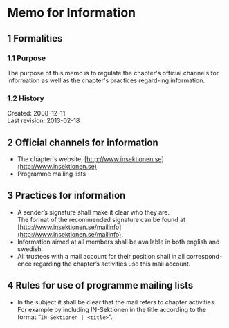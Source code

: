 # Memo for Information

## 1 Formalities

### 1.1 Purpose

The purpose of this memo is to regulate the chapter's official channels for information as well as the chapter's practices regard-ing information.

### 1.2 History

Created: 2008-12-11  
Last revision: 2013-02-18

## 2 Official channels for information

- The chapter's website, [http://www.insektionen.se](http://www.insektionen.se)  
- Programme mailing lists

## 3 Practices for information

- A sender’s signature shall make it clear who they are.  
  The format of the recommended signature can be found at [http://www.insektionen.se/mailinfo](http://www.insektionen.se/mailinfo).  
- Information aimed at all members shall be available in both english and swedish.  
- All trustees with a mail account for their position shall in all correspond-ence regarding the chapter’s activities use this mail account.

## 4 Rules for use of programme mailing lists

- In the subject it shall be clear that the mail refers to chapter activities.  
  For example by including IN-Sektionen in the title according to the format “`IN-Sektionen | <title>`”.

